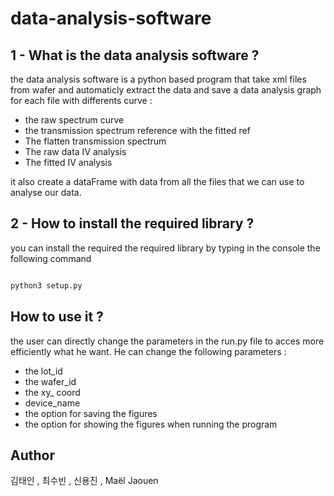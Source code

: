 # data-analysis-software

## 1 - What is the data analysis software ?

the data analysis software is a python based program that take xml files from wafer and automaticly extract the data and save a data analysis graph for each file with differents curve :

- the raw spectrum curve
- the transmission spectrum reference with the fitted ref
- The flatten transmission spectrum
- The raw data IV analysis
- The fitted IV analysis

it also create a dataFrame with data from all the files that we can use to analyse our data.

## 2 - How to install the required library ?

you can install the required the required library by typing in the console the following command 
```bash

python3 setup.py
```

## How to use it ?

the user can directly change the parameters in the run.py file to acces more efficiently what he want. He can change the following parameters : 

- the lot_id
- the wafer_id
- the xy_ coord
- device_name
- the option for saving the figures
- the option for showing the figures when running the program

 ## Author

 김태인 , 최수빈 , 신용진 , Maël Jaouen